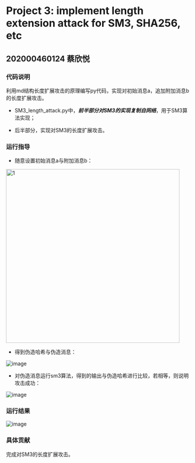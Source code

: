 # Project 3: implement length extension attack for SM3, SHA256, etc

## 202000460124 蔡欣悦

### 代码说明

利用md结构长度扩展攻击的原理编写py代码，实现对初始消息a，追加附加消息b的长度扩展攻击。

- SM3_length_attack.py中，***前半部分对SM3的实现复制自网络***，用于SM3算法实现；

- 后半部分，实现对SM3的长度扩展攻击。

### 运行指导

- 随意设置初始消息a与附加消息b：

<img width="475" alt="1" src="https://user-images.githubusercontent.com/105582476/180706487-96c533dc-a433-403a-b341-1c158712356f.png">

- 得到伪造哈希与伪造消息：

![image](https://user-images.githubusercontent.com/105582476/180706582-dd28da7c-9017-49c4-83e8-5e1fa291b815.png)

- 对伪造消息运行sm3算法，得到的输出与伪造哈希进行比较，若相等，则说明攻击成功：

![image](https://user-images.githubusercontent.com/105582476/180706708-0e2a69a7-6947-4a47-bd45-e34c65a8d36d.png)

### 运行结果

![image](https://user-images.githubusercontent.com/105582476/180706768-61434df1-5758-4040-b709-2070a8b7d23b.png)

### 具体贡献

完成对SM3的长度扩展攻击。
